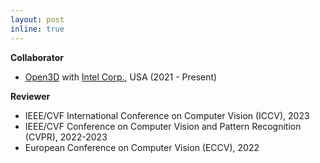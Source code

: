 ```yaml
---
layout: post
inline: true
---
```


**Collaborator**
- [Open3D](https://github.com/isl-org/Open3D) with [Intel Corp.](https://www.intel.com/), USA (2021 - Present)

**Reviewer**
- IEEE/CVF International Conference on Computer Vision (ICCV), 2023
- IEEE/CVF Conference on Computer Vision and Pattern Recognition (CVPR), 2022-2023
- European Conference on Computer Vision (ECCV), 2022
